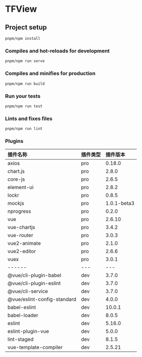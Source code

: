 # TFView

## Project setup

```
pnpm/npm install
```

### Compiles and hot-reloads for development

```
pnpm/npm run serve
```

### Compiles and minifies for production

```
pnpm/npm run build
```

### Run your tests

```
pnpm/npm run test
```

### Lints and fixes files

```
pnpm/npm run lint
```

### Plugins

| 插件名称                    | 插件类型 | 插件版本    |
| :-------------------------- | :------- | :---------- |
| axios                       | pro      | 0.18.0      |
| chart.js                    | pro      | 2.8.0       |
| core-js                     | pro      | 2.6.5       |
| element-ui                  | pro      | 2.8.2       |
| lockr                       | pro      | 0.8.5       |
| mockjs                      | pro      | 1.0.1-beta3 |
| nprogress                   | pro      | 0.2.0       |
| vue                         | pro      | 2.6.10      |
| vue-chartjs                 | pro      | 3.4.2       |
| vue-router                  | pro      | 3.0.3       |
| vue2-animate                | pro      | 2.1.0       |
| vue2-editor                 | pro      | 2.6.6       |
| vuex                        | pro      | 3.0.1       |
| ------                      | ---      | ---         |
| @vue/cli-plugin-babel       | dev      | 3.7.0       |
| @vue/cli-plugin-eslint      | dev      | 3.7.0       |
| @vue/cli-service            | dev      | 3.7.0       |
| @vue/eslint-config-standard | dev      | 4.0.0       |
| babel-eslint                | dev      | 10.0.1      |
| babel-loader                | dev      | 8.0.5       |
| eslint                      | dev      | 5.16.0      |
| eslint-plugin-vue           | dev      | 5.0.0       |
| lint-staged                 | dev      | 8.1.5       |
| vue-template-compiler       | dev      | 2.5.21      |
